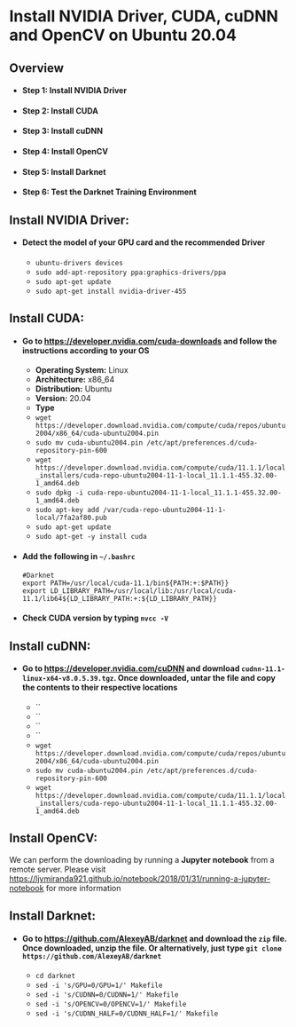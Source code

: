 # Install NVIDIA Driver, CUDA, cuDNN and OpenCV on Ubuntu 20.04

## Overview

- #### Step 1: Install NVIDIA Driver
- #### Step 2: Install CUDA
- #### Step 3: Install cuDNN
- #### Step 4: Install OpenCV
- #### Step 5: Install Darknet
- #### Step 6: Test the Darknet Training Environment

## Install NVIDIA Driver:

- #### Detect the model of your GPU card and the recommended Driver

    * `ubuntu-drivers devices`
    * `sudo add-apt-repository ppa:graphics-drivers/ppa`
    * `sudo apt-get update`
    * `sudo apt-get install nvidia-driver-455`
    
## Install CUDA:

- #### Go to https://developer.nvidia.com/cuda-downloads and follow the instructions according to your OS

    * **Operating System:** Linux
    * **Architecture:** x86_64
    * **Distribution:** Ubuntu
    * **Version:** 20.04
    * **Type**
    * `wget https://developer.download.nvidia.com/compute/cuda/repos/ubuntu2004/x86_64/cuda-ubuntu2004.pin`
    * `sudo mv cuda-ubuntu2004.pin /etc/apt/preferences.d/cuda-repository-pin-600`
    * `wget https://developer.download.nvidia.com/compute/cuda/11.1.1/local_installers/cuda-repo-ubuntu2004-11-1-local_11.1.1-455.32.00-1_amd64.deb`
    * `sudo dpkg -i cuda-repo-ubuntu2004-11-1-local_11.1.1-455.32.00-1_amd64.deb`
    * `sudo apt-key add /var/cuda-repo-ubuntu2004-11-1-local/7fa2af80.pub`
    * `sudo apt-get update`
    * `sudo apt-get -y install cuda`

- #### Add the following in `~/.bashrc`
 
    ```
    #Darknet
    export PATH=/usr/local/cuda-11.1/bin${PATH:+:$PATH}}
    export LD_LIBRARY_PATH=/usr/local/lib:/usr/local/cuda-11.1/lib64${LD_LIBRARY_PATH:+:${LD_LIBRARY_PATH}}
    ```
    
- #### Check CUDA version by typing `nvcc -V`

## Install cuDNN:

- #### Go to https://developer.nvidia.com/cuDNN and download `cudnn-11.1-linux-x64-v8.0.5.39.tgz`. Once downloaded, untar the file and copy the contents to their respective locations


    * ``
    * ``
    * ``
    * ``
    * `wget https://developer.download.nvidia.com/compute/cuda/repos/ubuntu2004/x86_64/cuda-ubuntu2004.pin`
    * `sudo mv cuda-ubuntu2004.pin /etc/apt/preferences.d/cuda-repository-pin-600`
    * `wget https://developer.download.nvidia.com/compute/cuda/11.1.1/local_installers/cuda-repo-ubuntu2004-11-1-local_11.1.1-455.32.00-1_amd64.deb`


## Install OpenCV:

We can perform the downloading by running a **Jupyter notebook** from a remote server. Please visit https://ljvmiranda921.github.io/notebook/2018/01/31/running-a-jupyter-notebook for more information

## Install Darknet:

- #### Go to https://github.com/AlexeyAB/darknet and download the `zip` file. Once downloaded, unzip the file. Or alternatively, just type `git clone https://github.com/AlexeyAB/darknet` 

    * `cd darknet`
    * `sed -i 's/GPU=0/GPU=1/' Makefile`
    * `sed -i 's/CUDNN=0/CUDNN=1/' Makefile`
    * `sed -i 's/OPENCV=0/OPENCV=1/' Makefile`
    * `sed -i 's/CUDNN_HALF=0/CUDNN_HALF=1/' Makefile`




